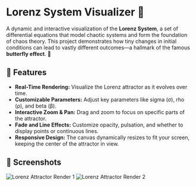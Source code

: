 # Lorenz System Visualizer 🌌

A dynamic and interactive visualization of the **Lorenz System**, a set of differential equations that model chaotic systems and form the foundation of chaos theory. This project demonstrates how tiny changes in initial conditions can lead to vastly different outcomes—a hallmark of the famous **butterfly effect**. 🦋

## 🌟 Features

- **Real-Time Rendering:** Visualize the Lorenz attractor as it evolves over time.
- **Customizable Parameters:** Adjust key parameters like sigma (σ), rho (ρ), and beta (β).
- **Interactive Zoom & Pan:** Drag and zoom to focus on specific parts of the attractor.
- **Fade and Line Effects:** Customize opacity, pulsation, and whether to display points or continuous lines.
- **Responsive Design:** The canvas dynamically resizes to fit your screen, keeping the center of the attractor in view.

## 📸 Screenshots

![Lorenz Attractor Render 1](link-to-your-render1)
![Lorenz Attractor Render 2](link-to-your-render2)



